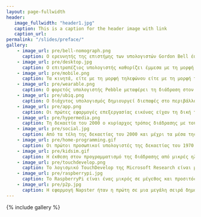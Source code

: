 ```yaml
---
layout: page-fullwidth
header:
   image_fullwidth: "header1.jpg"
   caption: This is a caption for the header image with link
   caption_url:
permalink: "/slides/preface/"
gallery:
    - image_url: pre/bell-nomograph.png
      caption: Ο ερευνητής της επιστήμης των υπολογιστών Gordon Bell έφτιαξε το 2002 ένα διάγραμμα που δείχνει πόσο διαφορετικοί είναι οι υπολογιστές και τα δημογραφικά των χρηστών ανάλογως τη δεκαετία που εμφανίστηκαν.
    - image_url: pre/desktop.jpg
      caption: Ο επιτραπέζιος υπολογιστής καθορίζει έμμεσα με τη μορφή του ένα συγκεκριμένο πλαίσιο χρήσης και αντίστοιχα τις εφαρμογές και τις διαδικασίες του χρήστη, που συνήθως σχετίζονται με το περιβάλλον του γραφείου και την αξία της παραγωγικότητας.
    - image_url: pre/mobile.png
      caption: Τα κινητά, είτε με τη μορφή τηλεφώνου είτε με τη μορφή ταμπλέτας, γίνονται οι πιο δημοφιλείς υπολογιστές στα τέλη του 2010 και προσδιορίζουν ένα καινούριο σύνολο εφαρμογών χρήστη που έχουν να κάνουν με τη θέση του χρήστη και το ψηφιακό περιεχόμενο.
    - image_url: pre/wearable.png
      caption: O φορετός υπολογιστής Pebble μεταφέρει τη διάδραση στον καρπό του χεριού και μετατρέπει τον προγραμματισμό της διάδρασης σε μια σύνθεση των πόρων του ρολογιού, του κινητού, και του διαδικτύου.
    - image_url: pre/ubiq.png
      caption: Ο διάχυτος υπολογισμός δημιουργεί διεπαφές στο περιβάλλον, όπως ο θερμοστάτης Nest που είναι συνδεμένος με το διαδίκτυο ώστε να είναι πάντα προσβάσιμος από τις συσκευές του χρήστη όπως ο φορετός, ο κινητός, και ο επιτραπέζιος υπολογιστής, δημιουργώντας έτσι ένα οικοσύστημα συσκευών και εφαρμογών.
    - image_url: pre/app.png
      caption: Οι πρώτες εφαρμογές επεξεργασίας εικόνας είχαν τη δική τους γραφική διεπαφή με τον χρήστη, αφού το κυρίαρχο λειτουργικό σύστημα της εποχής MS-DOS δεν είχε ακόμη γραφική διεπαφή, με αποτέλεσμα να υπάρχει μεγάλη ασυνέπεια ακόμη και σε οριζόντιες λειτουργίες (π.χ., παράθυρα, αποθήκευση, κτλ.) ανάμεσα στις διαφορετικές εφαρμογές.
    - image_url: pre/hypermedia.png
      caption: Τη δεκαετία του 2000 ο κυρίαρχος τρόπος διάδρασης με τους υπολογιστές μεταφέρθηκε στον παγκόσμιο ιστό, ο οποίος παρουσίασε μια μεγάλη δυνατότητα προσαρμογής σε πολλά διαφορετικά πεδία εφαρμογής, από σύστημα αρχειοθέτησης επιστημονικών δημοσιεύσεων τη δεκαετία του 1990, στο ηλεκτρονικό εμπόριο και τα ιστολόγια της δεκαετία του 2000, σε γενική πλατφόρμα εκτέλεσης εφαρμογών τη δεκαετία του 2010.
    - image_url: pre/social.jpg
      caption: Από τα τέλη της δεκαετίας του 2000 και μέχρι τα μέσα της δεκαετίας του 2010, τα κοινωνικά δίκτυα όπως τα Facebook, Twitter, Instagram, κ.α., είχαν γίνει ο ελάχιστος κοινός παρανομαστής για τους περισσότερους χρήστες ανεξάρτητα από δημογραφικά ή άλλα χαρακτηριστικά.
    - image_url: pre/home-programming.gif
      caption: Οι πρώτοι προσωπικοί υπολογιστές της δεκαετίας του 1970 δεν είχαν κάποιο γραφικό περιβάλλον για το λειτουργικό σύστημα, αντίθετα είχαν γραμμή εντολών καθώς και έναν μεταγλωττιστή (compiler) ως βασική διάδραση με τον χρήστη, με αποτέλεσμα μια ολόκληρη γενιά που μεγάλωσε με αυτούς τους υπολογιστές να έχει αποκτήσει μεγάλη οικειότητα με τις γλώσσες προγραμματισμού.
    - image_url: pre/kidsim.gif
      caption: Η έκθεση στον προγραμματισμό της διάδρασης από μικρές ηλικίες έχει αναγνωριστεί ως μια σημαντική αξία του ψηφιακού αλφαβητισμού και έχει γίνει μια διαχρονική προσπάθεια να φτιαχτούν οπτικές γλώσσες προγραμματισμού ώστε η διάδραση με τους υπολογιστές να είναι κάτι περισσότερο από απλή κατανάλωση έτοιμων εμπειριών.
    - image_url: pre/touchdevelop.png
      caption: Το λογισμικό TouchDevelop της Microsoft Research είναι μια απάντηση στο διαχωριστικό γυαλί που δημιουργούν οι δημοφιλείς κινητές συσκευές με οθόνη αφής ανάμεσα στον χρήστη και στον προγραμματισμό της διάδρασης.
    - image_url: pre/raspberrypi.jpg
      caption: To RaspberryPi είναι ένας μικρός σε μέγεθος και προσιτός οικονομικά υπολογιστής, με έμφαση στην εκμάθηση προγραμματισμού από νέους χρήστες και ειδικά από παιδιά, που συνδέεται απευθείας στην τηλεόραση του χρήστη.
    - image_url: pre/p2p.jpg
      caption: Η εφαρμογή Napster ήταν η πρώτη σε μια μεγάλη σειρά δημοφιλών εφαρμογών που ακολούθησαν και μετασχημάτισαν κοινωνικές και οικονομικές διαδικασίες, όπως τα Skype, Uber, AirBnB, και τα οποία δημιουργούν μια διεπαφή που επιτρέπει στους τελικούς χρήστες να μοιράζονται μεταξύ τους πόρους χωρίς ενδιάμεσες ιεραρχίες, ενώ σε όλες τις περιπτώσεις η τεχνολογία ήταν μόνον η αναγκαία συνθήκη.
---
```



{% include gallery %}
